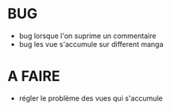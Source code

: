 # BUG
- bug lorsque l'on suprime un commentaire
- bug les vue s'accumule sur different manga

# A FAIRE
- régler le problème des vues qui s'accumule